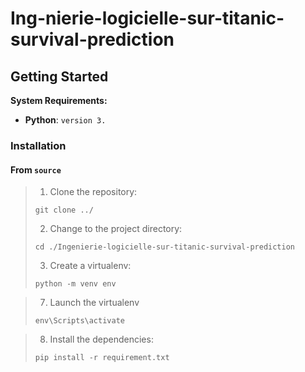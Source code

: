 # Ing-nierie-logicielle-sur-titanic-survival-prediction



##  Getting Started

**System Requirements:**

* **Python**: `version 3.`

###  Installation

<h4>From <code>source</code></h4>

> 1. Clone the  repository:
>
> ```console
> git clone ../
> ```
>
> 2. Change to the project directory:
> ```console
> cd ./Ingenierie-logicielle-sur-titanic-survival-prediction
> ```
>
> 3. Create a virtualenv:
> ```console
> python -m venv env
> ```
>


>
> 7. Launch the virtualenv
> ```console
> env\Scripts\activate


> 8. Install the dependencies:
> ```console
> pip install -r requirement.txt
>
> ```
>
